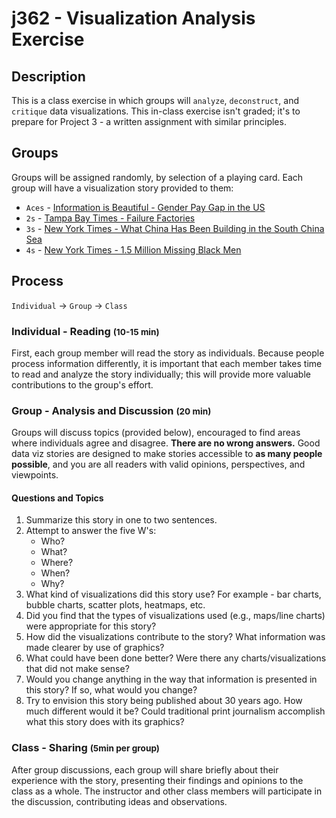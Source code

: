 # j362 - Visualization Analysis Exercise
## Description
This is a class exercise in which groups will `analyze`, `deconstruct`, and `critique` data visualizations. This in-class exercise isn't graded; it's to prepare for Project 3 - a written assignment with similar principles.

## Groups
Groups will be assigned randomly, by selection of a playing card. Each group will have a visualization story provided to them:

* `Aces` - [Information is Beautiful - Gender Pay Gap in the US](http://www.informationisbeautiful.net/visualizations/gender-pay-gap-us/)
* `2s` - [Tampa Bay Times - Failure Factories](http://www.tampabay.com/projects/2015/investigations/pinellas-failure-factories/chart-failing-black-students/)
* `3s` - [New York Times - What China Has Been Building in the South China Sea](http://nyti.ms/1KDinEr)
* `4s` - [New York Times - 1.5 Million Missing Black Men](http://nyti.ms/1P5Gpa7)

## Process
`Individual` -> `Group` -> `Class`

### Individual - Reading <small>(10-15 min)</small>
First, each group member will read the story as individuals. Because people process information differently, it is important that each member takes time to read and analyze the story individually; this will provide more valuable contributions to the group's effort.

### Group - Analysis and Discussion <small>(20 min)</small>
Groups will discuss topics (provided below), encouraged to find areas where individuals agree and disagree. **There are no wrong answers.** Good data viz stories are designed to make stories accessible to **as many people possible**, and you are all readers with valid opinions, perspectives, and viewpoints.

#### Questions and Topics
1. Summarize this story in one to two sentences.
2. Attempt to answer the five W's:
	* Who?
	* What?
	* Where?
	* When?
	* Why?
3. What kind of visualizations did this story use? For example - bar charts, bubble charts, scatter plots, heatmaps, etc.  
4. Did you find that the types of visualizations used (e.g., maps/line charts) were appropriate for this story?  
5. How did the visualizations contribute to the story? What information was made clearer by use of graphics?  
6. What could have been done better? Were there any charts/visualizations that did not make sense?
7. Would you change anything in the way that information is presented in this story? If so, what would you change?
8. Try to envision this story being published about 30 years ago. How much different would it be? Could traditional print journalism accomplish what this story does with its graphics?

### Class - Sharing <small>(5min per group)</small>
After group discussions, each group will share briefly about their experience with the story, presenting their findings and opinions to the class as a whole. The instructor and other class members will participate in the discussion, contributing ideas and observations.